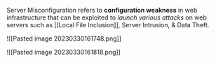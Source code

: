 Server Misconfiguration refers to **configuration weakness** in web infrastructure that can be exploited to *launch various attacks* on web servers such as [[Local File Inclusion]], Server Intrusion, & Data Theft.

![[Pasted image 20230330161748.png]]

![[Pasted image 20230330161818.png]]